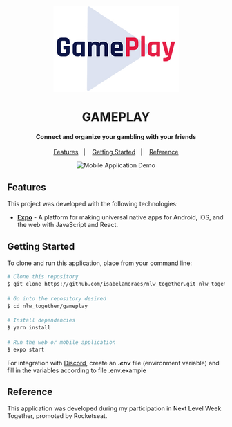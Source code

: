 ﻿<h1 align="center">
  <br>
    <img src="https://github.com/isabelamoraes/nlw_together/blob/main/demo/logo.jpg?raw=true" alt="GamePlay">
  <br>
  <br>
  GAMEPLAY
</h1>

<h4 align="center">
  Connect and organize your gambling with your friends
</h4>

<p align="center">
  <a href="#features">Features</a>&nbsp;&nbsp;&nbsp;|&nbsp;&nbsp;&nbsp;
  <a href="#getting-started">Getting Started</a>&nbsp;&nbsp;&nbsp;|&nbsp;&nbsp;&nbsp;
  <a href="#reference">Reference</a>
</p>

<p align="center">
  <img alt="Mobile Application Demo" src="https://github.com/isabelamoraes/nlw_together/blob/main/demo/gameplay.gif?raw=true" width="60%">
</p>

## Features

This project was developed with the following technologies:

-  **[Expo](https://expo.io/)** - A platform for making universal native apps for Android, iOS, and the web with JavaScript and React.

## Getting Started

To clone and run this application, place from your command line:

```bash
# Clone this repository
$ git clone https://github.com/isabelamoraes/nlw_together.git nlw_together

# Go into the repository desired
$ cd nlw_together/gameplay

# Install dependencies
$ yarn install

# Run the web or mobile application
$ expo start

```

For integration with [Discord](https://discord.com/developers/docs/intro), create an **_.env_** file (environment variable) and fill in the variables according to file .env.example

## Reference

This application was developed during my participation in Next Level Week Together, promoted by Rocketseat.

